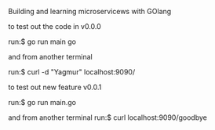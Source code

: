 Building and learning microservicews with GOlang

to test out the code in v0.0.0 

run:$ go run main go


and from another terminal 

run:$ curl -d "Yagmur" localhost:9090/


to test out new feature v0.0.1

run:$ go run main.go

and from another terminal
run:$ curl localhost:9090/goodbye